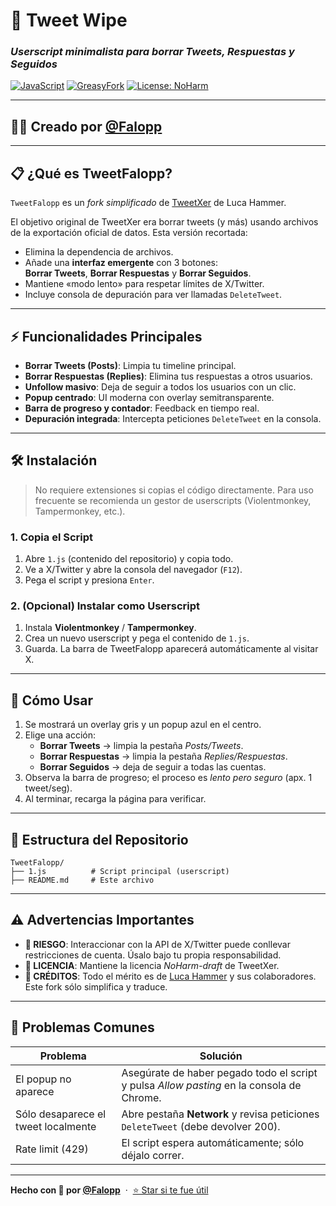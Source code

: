 # 🧹 Tweet Wipe

### *Userscript minimalista para borrar Tweets, Respuestas y Seguidos*

[![JavaScript](https://img.shields.io/badge/JavaScript-ES2023-yellow)](https://developer.mozilla.org/en-US/docs/Web/JavaScript)
[![GreasyFork](https://img.shields.io/badge/GreasyFork-Userscript-red)](https://greasyfork.org/)
[![License: NoHarm](https://img.shields.io/badge/License-NoHarm%20draft-brightgreen)](https://github.com/lucahammer/tweetXer/blob/main/LICENSE)

---

## 👨‍💻 **Creado por [@Falopp](https://github.com/Falopp)**

---

## 📋 **¿Qué es TweetFalopp?**

`TweetFalopp` es un *fork simplificado* de [TweetXer](https://github.com/lucahammer/tweetXer/) de Luca Hammer.

El objetivo original de TweetXer era borrar tweets (y más) usando archivos de la exportación oficial de datos. Esta versión recortada:

* Elimina la dependencia de archivos.  
* Añade una **interfaz emergente** con 3 botones:  
  **Borrar Tweets**, **Borrar Respuestas** y **Borrar Seguidos**.  
* Mantiene «modo lento» para respetar límites de X/Twitter.  
* Incluye consola de depuración para ver llamadas `DeleteTweet`.

---

## ⚡ **Funcionalidades Principales**

- **Borrar Tweets (Posts)**: Limpia tu timeline principal.
- **Borrar Respuestas (Replies)**: Elimina tus respuestas a otros usuarios.
- **Unfollow masivo**: Deja de seguir a todos los usuarios con un clic.
- **Popup centrado**: UI moderna con overlay semitransparente.
- **Barra de progreso y contador**: Feedback en tiempo real.
- **Depuración integrada**: Intercepta peticiones `DeleteTweet` en la consola.

---

## 🛠️ **Instalación**

> No requiere extensiones si copias el código directamente. Para uso frecuente se recomienda un gestor de userscripts (Violentmonkey, Tampermonkey, etc.).

### 1. Copia el Script

1. Abre `1.js` (contenido del repositorio) y copia todo.
2. Ve a X/Twitter y abre la consola del navegador (`F12`).
3. Pega el script y presiona `Enter`.

### 2. (Opcional) Instalar como Userscript

1. Instala **Violentmonkey** / **Tampermonkey**.  
2. Crea un nuevo userscript y pega el contenido de `1.js`.  
3. Guarda. La barra de TweetFalopp aparecerá automáticamente al visitar X.

---

## 🚀 **Cómo Usar**

1. Se mostrará un overlay gris y un popup azul en el centro.
2. Elige una acción:
   - **Borrar Tweets** → limpia la pestaña *Posts/Tweets*.
   - **Borrar Respuestas** → limpia la pestaña *Replies/Respuestas*.
   - **Borrar Seguidos** → deja de seguir a todas las cuentas.
3. Observa la barra de progreso; el proceso es *lento pero seguro* (apx. 1 tweet/seg).
4. Al terminar, recarga la página para verificar.

---

## 📁 **Estructura del Repositorio**

```
TweetFalopp/
├── 1.js          # Script principal (userscript)
├── README.md     # Este archivo
```

---

## ⚠️ **Advertencias Importantes**

- **🚨 RIESGO**: Interaccionar con la API de X/Twitter puede conllevar restricciones de cuenta. Úsalo bajo tu propia responsabilidad.
- **📜 LICENCIA**: Mantiene la licencia *NoHarm-draft* de TweetXer.
- **🤝 CRÉDITOS**: Todo el mérito es de [Luca Hammer](https://github.com/lucahammer) y sus colaboradores. Este fork sólo simplifica y traduce.

---

## 🐛 **Problemas Comunes**

| Problema | Solución |
|----------|----------|
| El popup no aparece | Asegúrate de haber pegado todo el script y pulsa *Allow pasting* en la consola de Chrome. |
| Sólo desaparece el tweet localmente | Abre pestaña **Network** y revisa peticiones `DeleteTweet` (debe devolver 200). |
| Rate limit (429) | El script espera automáticamente; sólo déjalo correr. |

---

**Hecho con 💙 por [@Falopp](https://github.com/Falopp)** &nbsp;&middot;&nbsp; [⭐ Star si te fue útil](https://github.com/Falopp/tweetFalopp) 
